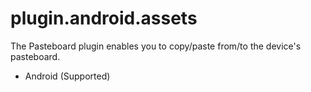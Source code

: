 # plugin.android.assets

The Pasteboard plugin enables you to copy/paste from/to the device's pasteboard.

* Android (Supported)

